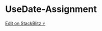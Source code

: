 # UseDate-Assignment

[Edit on StackBlitz ⚡️](https://stackblitz.com/edit/stackblitz-starters-5tdmwz)